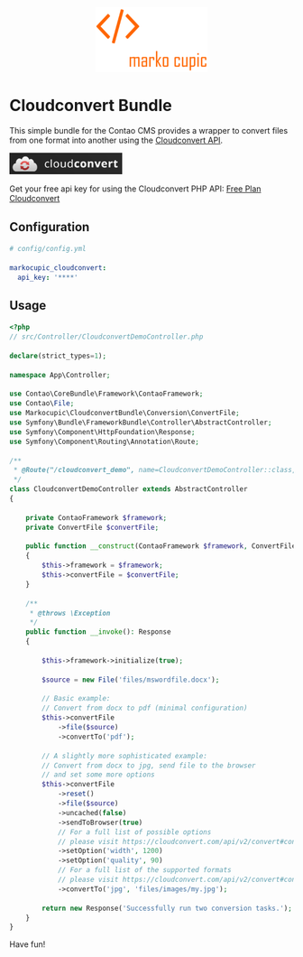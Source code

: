<p align="center">
<a href="https://github.com/markocupic"><img src="https://github.com/markocupic/markocupic/blob/main/logo.png?raw=true" width="200"></a>
</p>

# Cloudconvert Bundle
This simple bundle for the Contao CMS provides a wrapper to convert files from one format into another using the [Cloudconvert API](https://cloudconvert.com/api/v2).
<p><a href="https://cloudconvert.com/"><img src="docs/images/logo_cloudconvert.png" width="200"></a></p>

Get your free api key for using the Cloudconvert PHP API: [Free Plan Cloudconvert](https://cloudconvert.com/pricing)

## Configuration
```yaml
# config/config.yml

markocupic_cloudconvert:
  api_key: '****'
```

## Usage
```php
<?php
// src/Controller/CloudconvertDemoController.php

declare(strict_types=1);

namespace App\Controller;

use Contao\CoreBundle\Framework\ContaoFramework;
use Contao\File;
use Markocupic\CloudconvertBundle\Conversion\ConvertFile;
use Symfony\Bundle\FrameworkBundle\Controller\AbstractController;
use Symfony\Component\HttpFoundation\Response;
use Symfony\Component\Routing\Annotation\Route;

/**
 * @Route("/cloudconvert_demo", name=CloudconvertDemoController::class, defaults={"_scope" = "frontend"})
 */
class CloudconvertDemoController extends AbstractController
{

    private ContaoFramework $framework;
    private ConvertFile $convertFile;

    public function __construct(ContaoFramework $framework, ConvertFile $convertFile)
    {
        $this->framework = $framework;
        $this->convertFile = $convertFile;
    }

    /**
     * @throws \Exception
     */
    public function __invoke(): Response
    {

        $this->framework->initialize(true);

        $source = new File('files/mswordfile.docx');

        // Basic example:
        // Convert from docx to pdf (minimal configuration)
        $this->convertFile
            ->file($source)
            ->convertTo('pdf');

        // A slightly more sophisticated example:
        // Convert from docx to jpg, send file to the browser
        // and set some more options
        $this->convertFile
            ->reset()
            ->file($source)
            ->uncached(false)
            ->sendToBrowser(true)
            // For a full list of possible options
            // please visit https://cloudconvert.com/api/v2/convert#convert-tasks
            ->setOption('width', 1200)
            ->setOption('quality', 90)
            // For a full list of the supported formats
            // please visit https://cloudconvert.com/api/v2/convert#convert-formats
            ->convertTo('jpg', 'files/images/my.jpg');

        return new Response('Successfully run two conversion tasks.');
    }
}

```

Have fun!

